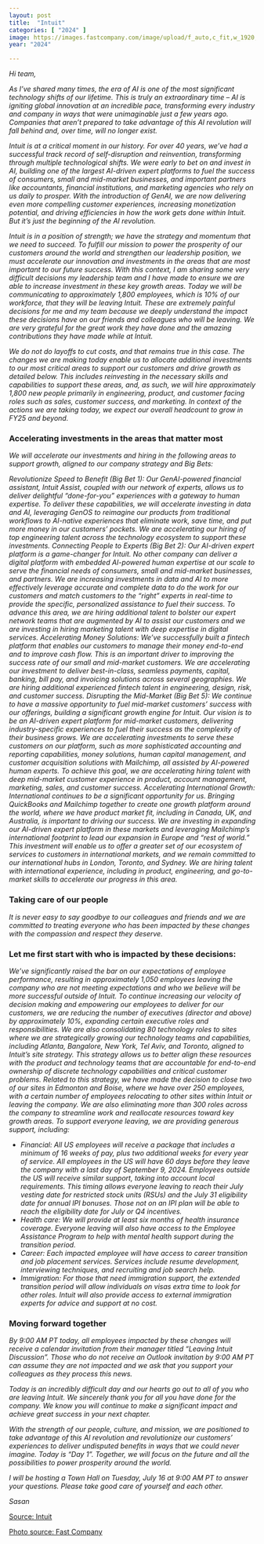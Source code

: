 ```yaml
---
layout: post
title:  "Intuit"
categories: [ "2024" ]
image: https://images.fastcompany.com/image/upload/f_auto,c_fit,w_1920,q_auto/wp-cms-2/2024/07/p-2-91153816-intuit-to-lay-off-1800-employees-underperformers.webp
year: "2024"

---
```


*Hi team,*

*As I’ve shared many times, the era of AI is one of the most significant technology shifts of our lifetime. This is truly an extraordinary time – AI is igniting global innovation at an incredible pace, transforming every industry and company in ways that were unimaginable just a few years ago. Companies that aren’t prepared to take advantage of this AI revolution will fall behind and, over time, will no longer exist.* 

*Intuit is at a critical moment in our history. For over 40 years, we’ve had a successful track record of self-disruption and reinvention, transforming through multiple technological shifts. We were early to bet on and invest in AI, building one of the largest AI-driven expert platforms to fuel the success of consumers, small and mid-market businesses, and important partners like accountants, financial institutions, and marketing agencies who rely on us daily to prosper. With the introduction of GenAI, we are now delivering even more compelling customer experiences, increasing monetization potential, and driving efficiencies in how the work gets done within Intuit. But it’s just the beginning of the AI revolution.*

*Intuit is in a position of strength; we have the strategy and momentum that we need to succeed. To fulfill our mission to power the prosperity of our customers around the world and strengthen our leadership position, we must accelerate our innovation and investments in the areas that are most important to our future success. With this context, I am sharing some very difficult decisions my leadership team and I have made to ensure we are able to increase investment in these key growth areas. Today we will be communicating to approximately 1,800 employees, which is 10% of our workforce, that they will be leaving Intuit. These are extremely painful decisions for me and my team because we deeply understand the impact these decisions have on our friends and colleagues who will be leaving. We are very grateful for the great work they have done and the amazing contributions they have made while at Intuit.*

*We do not do layoffs to cut costs, and that remains true in this case. The changes we are making today enable us to allocate additional investments to our most critical areas to support our customers and drive growth as detailed below. This includes reinvesting in the necessary skills and capabilities to support these areas, and, as such, we will hire approximately 1,800 new people primarily in engineering, product, and customer facing roles such as sales, customer success, and marketing. In context of the actions we are taking today, we expect our overall headcount to grow in FY25 and beyond.*

### Accelerating investments in the areas that matter most

*We will accelerate our investments and hiring in the following areas to support growth, aligned to our company strategy and Big Bets:*

*Revolutionize Speed to Benefit (Big Bet 1): Our GenAI-powered financial assistant, Intuit Assist, coupled with our network of experts, allows us to deliver delightful “done-for-you” experiences with a gateway to human expertise. To deliver these capabilities, we will accelerate investing in data and AI, leveraging GenOS to reimagine our products from traditional workflows to AI-native experiences that eliminate work, save time, and put more money in our customers’ pockets. We are accelerating our hiring of top engineering talent across the technology ecosystem to support these investments.*
*Connecting People to Experts (Big Bet 2): Our AI-driven expert platform is a game-changer for Intuit. No other company can deliver a digital platform with embedded AI-powered human expertise at our scale to serve the financial needs of consumers, small and mid-market businesses, and partners. We are increasing investments in data and AI to more effectively leverage accurate and complete data to do the work for our customers and match customers to the “right” experts in real-time to provide the specific, personalized assistance to fuel their success. To advance this area, we are hiring additional talent to bolster our expert network teams that are augmented by AI to assist our customers and we are investing in hiring marketing talent with deep expertise in digital services.*
*Accelerating Money Solutions: We’ve successfully built a fintech platform that enables our customers to manage their money end-to-end and to improve cash flow. This is an important driver to improving the success rate of our small and mid-market customers. We are accelerating our investment to deliver best-in-class, seamless payments, capital, banking, bill pay, and invoicing solutions across several geographies. We are hiring additional experienced fintech talent in engineering, design, risk, and customer success.*
*Disrupting the Mid-Market (Big Bet 5): We continue to have a massive opportunity to fuel mid-market customers’ success with our offerings, building a significant growth engine for Intuit. Our vision is to be an AI-driven expert platform for mid-market customers, delivering industry-specific experiences to fuel their success as the complexity of their business grows. We are accelerating investments to serve these customers on our platform, such as more sophisticated accounting and reporting capabilities, money solutions, human capital management, and customer acquisition solutions with Mailchimp, all assisted by AI-powered human experts. To achieve this goal, we are accelerating hiring talent with deep mid-market customer experience in product, account management, marketing, sales, and customer success.*
*Accelerating International Growth: International continues to be a significant opportunity for us. Bringing QuickBooks and Mailchimp together to create one growth platform around the world, where we have product market fit, including in Canada, UK, and Australia, is important to driving our success. We are investing in expanding our AI-driven expert platform in these markets and leveraging Mailchimp’s international footprint to lead our expansion in Europe and “rest of world.” This investment will enable us to offer a greater set of our ecosystem of services to customers in international markets, and we remain committed to our international hubs in London, Toronto, and Sydney. We are hiring talent with international experience, including in product, engineering, and go-to-market skills to accelerate our progress in this area.*

### Taking care of our people

*It is never easy to say goodbye to our colleagues and friends and we are committed to treating everyone who has been impacted by these changes with the compassion and respect they deserve.*

### Let me first start with who is impacted by these decisions:

*We’ve significantly raised the bar on our expectations of employee performance, resulting in approximately 1,050 employees leaving the company who are not meeting expectations and who we believe will be more successful outside of Intuit.*
*To continue increasing our velocity of decision making and empowering our employees to deliver for our customers, we are reducing the number of executives (director and above) by approximately 10%, expanding certain executive roles and responsibilities.*
*We are also consolidating 80 technology roles to sites where we are strategically growing our technology teams and capabilities, including Atlanta, Bangalore, New York, Tel Aviv, and Toronto, aligned to Intuit’s site strategy. This strategy allows us to better align these resources with the product and technology teams that are accountable for end-to-end ownership of discrete technology capabilities and critical customer problems. Related to this strategy, we have made the decision to close two of our sites in Edmonton and Boise, where we have over 250 employees, with a certain number of employees relocating to other sites within Intuit or leaving the company. 
We are also eliminating more than 300 roles across the company to streamline work and reallocate resources toward key growth areas.*
*To support everyone leaving, we are providing generous support, including:*

- *Financial: All US employees will receive a package that includes a minimum of 16 weeks of pay, plus two additional weeks for every year of service. All employees in the US will have 60 days before they leave the company with a last day of September 9, 2024. Employees outside the US will receive similar support, taking into account local requirements. This timing allows everyone leaving to reach their July vesting date for restricted stock units (RSUs) and the July 31 eligibility date for annual IPI bonuses. Those not on an IPI plan will be able to reach the eligibility date for July or Q4 incentives.*
- *Health care: We will provide at least six months of health insurance coverage. Everyone leaving will also have access to the Employee Assistance Program to help with mental health support during the transition period.*
- *Career: Each impacted employee will have access to career transition and job placement services. Services include resume development, interviewing techniques, and recruiting and job search help.*
- *Immigration: For those that need immigration support, the extended transition period will allow individuals on visas extra time to look for other roles. Intuit will also provide access to external immigration experts for advice and support at no cost.*

### Moving forward together

*By 9:00 AM PT today, all employees impacted by these changes will receive a calendar invitation from their manager titled “Leaving Intuit Discussion”. Those who do not receive an Outlook invitation by 9:00 AM PT can assume they are not impacted and we ask that you support your colleagues as they process this news.*

*Today is an incredibly difficult day and our hearts go out to all of you who are leaving Intuit. We sincerely thank you for all you have done for the company. We know you will continue to make a significant impact and achieve great success in your next chapter.*

*With the strength of our people, culture, and mission, we are positioned to take advantage of this AI revolution and revolutionize our customers’ experiences to deliver undisputed benefits in ways that we could never imagine. Today is “Day 1”. Together, we will focus on the future and all the possibilities to power prosperity around the world.*

*I will be hosting a Town Hall on Tuesday, July 16 at 9:00 AM PT to answer your questions. Please take good care of yourself and each other.*

*Sasan*

[Source: Intuit](https://www.intuit.com/blog/news-social/investing-in-our-future/)

[Photo source: Fast Company](https://www.fastcompany.com/91153816/intuit-to-lay-off-1800-employees-labels-1050-as-underperformers)